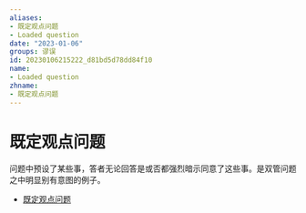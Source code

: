 ```yaml
---
aliases:
- 既定观点问题
- Loaded question
date: "2023-01-06"
groups: 谬误
id: 20230106215222_d81bd5d78dd84f10
name:
- Loaded question
zhname:
- 既定观点问题
---
```


# 既定观点问题

问题中预设了某些事，答者无论回答是或否都强烈暗示同意了这些事。是双管问题之中明显别有意图的例子。

* [既定观点问题](https://zh.wikipedia.org/wiki/%E6%97%A2%E5%AE%9A%E8%A7%80%E9%BB%9E%E5%95%8F%E9%A1%8C)
